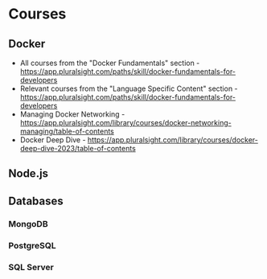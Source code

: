 # Courses
## Docker
* All courses from the "Docker Fundamentals" section - https://app.pluralsight.com/paths/skill/docker-fundamentals-for-developers
* Relevant courses from the "Language Specific Content" section - https://app.pluralsight.com/paths/skill/docker-fundamentals-for-developers
* Managing Docker Networking - https://app.pluralsight.com/library/courses/docker-networking-managing/table-of-contents
* Docker Deep Dive - https://app.pluralsight.com/library/courses/docker-deep-dive-2023/table-of-contents

## Node.js

## Databases
### MongoDB
### PostgreSQL
### SQL Server

